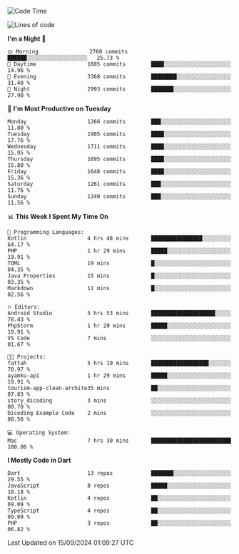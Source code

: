 <!--START_SECTION:waka-->
![Code Time](http://img.shields.io/badge/Code%20Time-732%20hrs%2055%20mins-blue)

![Lines of code](https://img.shields.io/badge/From%20Hello%20World%20I%27ve%20Written-3.5%20million%20lines%20of%20code-blue)

**I'm a Night 🦉** 

```text
🌞 Morning                2760 commits        ██████░░░░░░░░░░░░░░░░░░░   25.73 % 
🌆 Daytime                1605 commits        ████░░░░░░░░░░░░░░░░░░░░░   14.96 % 
🌃 Evening                3368 commits        ████████░░░░░░░░░░░░░░░░░   31.40 % 
🌙 Night                  2993 commits        ███████░░░░░░░░░░░░░░░░░░   27.90 % 
```
📅 **I'm Most Productive on Tuesday** 

```text
Monday                   1266 commits        ███░░░░░░░░░░░░░░░░░░░░░░   11.80 % 
Tuesday                  1905 commits        ████░░░░░░░░░░░░░░░░░░░░░   17.76 % 
Wednesday                1711 commits        ████░░░░░░░░░░░░░░░░░░░░░   15.95 % 
Thursday                 1695 commits        ████░░░░░░░░░░░░░░░░░░░░░   15.80 % 
Friday                   1648 commits        ████░░░░░░░░░░░░░░░░░░░░░   15.36 % 
Saturday                 1261 commits        ███░░░░░░░░░░░░░░░░░░░░░░   11.76 % 
Sunday                   1240 commits        ███░░░░░░░░░░░░░░░░░░░░░░   11.56 % 
```


📊 **This Week I Spent My Time On** 

```text
💬 Programming Languages: 
Kotlin                   4 hrs 48 mins       ████████████████░░░░░░░░░   64.17 % 
PHP                      1 hr 29 mins        █████░░░░░░░░░░░░░░░░░░░░   19.91 % 
TOML                     19 mins             █░░░░░░░░░░░░░░░░░░░░░░░░   04.35 % 
Java Properties          15 mins             █░░░░░░░░░░░░░░░░░░░░░░░░   03.35 % 
Markdown                 11 mins             █░░░░░░░░░░░░░░░░░░░░░░░░   02.56 % 

🔥 Editors: 
Android Studio           5 hrs 53 mins       ████████████████████░░░░░   78.43 % 
PhpStorm                 1 hr 29 mins        █████░░░░░░░░░░░░░░░░░░░░   19.91 % 
VS Code                  7 mins              ░░░░░░░░░░░░░░░░░░░░░░░░░   01.67 % 

🐱‍💻 Projects: 
fattah                   5 hrs 19 mins       ██████████████████░░░░░░░   70.97 % 
ayamku-api               1 hr 29 mins        █████░░░░░░░░░░░░░░░░░░░░   19.91 % 
tourism-app-clean-archite35 mins             ██░░░░░░░░░░░░░░░░░░░░░░░   07.83 % 
story_dicoding           3 mins              ░░░░░░░░░░░░░░░░░░░░░░░░░   00.70 % 
Dicoding Example Code    2 mins              ░░░░░░░░░░░░░░░░░░░░░░░░░   00.58 % 

💻 Operating System: 
Mac                      7 hrs 30 mins       █████████████████████████   100.00 % 
```

**I Mostly Code in Dart** 

```text
Dart                     13 repos            ███████░░░░░░░░░░░░░░░░░░   29.55 % 
JavaScript               8 repos             █████░░░░░░░░░░░░░░░░░░░░   18.18 % 
Kotlin                   4 repos             ██░░░░░░░░░░░░░░░░░░░░░░░   09.09 % 
TypeScript               4 repos             ██░░░░░░░░░░░░░░░░░░░░░░░   09.09 % 
PHP                      3 repos             ██░░░░░░░░░░░░░░░░░░░░░░░   06.82 % 
```




 Last Updated on 15/09/2024 01:09:27 UTC
<!--END_SECTION:waka-->

